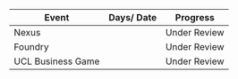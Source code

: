 |Event             | Days/ Date | Progress   |
|------------------|------------|------------|
|Nexus             |            |Under Review|
|Foundry           |            |Under Review|
|UCL Business Game |            |Under Review|
